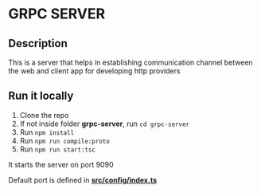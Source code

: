 # GRPC SERVER
## Description
This is a server that helps in establishing communication channel between the web and client app for developing http providers

## Run it locally
1. Clone the repo
2. If not inside folder **grpc-server**, run `cd grpc-server`
3. Run `npm install`
4. Run `npm run compile:proto`
5. Run `npm run start:tsc`

It starts the server on port 9090

Default port is defined in [**src/config/index.ts**](src/config/index.ts)